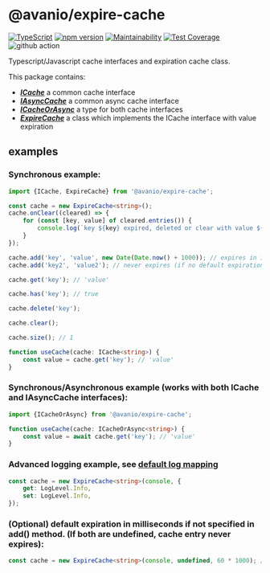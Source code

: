 # @avanio/expire-cache

[![TypeScript](https://badges.frapsoft.com/typescript/code/typescript.svg?v=101)](https://github.com/ellerbrock/typescript-badges/)
[![npm version](https://badge.fury.io/js/@avanio%2Fexpire-cache.svg)](https://badge.fury.io/js/@avanio%2Fexpire-cache)
[![Maintainability](https://api.codeclimate.com/v1/badges/a35459a312c189018ad0/maintainability)](https://codeclimate.com/github/AvanioOy/expire-cache/maintainability)
[![Test Coverage](https://api.codeclimate.com/v1/badges/a35459a312c189018ad0/test_coverage)](https://codeclimate.com/github/AvanioOy/expire-cache/test_coverage)
![github action](https://github.com/AvanioOy/expire-cache/actions/workflows/main.yml/badge.svg?branch=main)

Typescript/Javascript cache interfaces and expiration cache class.

This package contains:

- **_[ICache](./src/interfaces/ICache.ts)_** a common cache interface
- **_[IAsyncCache](./src/interfaces/IAsyncCache.ts)_** a common async cache interface
- **_[ICacheOrAsync](./src/interfaces/ICacheOrAsync.ts)_** a type for both cache interfaces
- **_[ExpireCache](./src/ExpireCache.ts)_** a class which implements the ICache interface with value expiration

## examples

### Synchronous example:

```typescript
import {ICache, ExpireCache} from '@avanio/expire-cache';

const cache = new ExpireCache<string>();
cache.onClear((cleared) => {
	for (const [key, value] of cleared.entries()) {
		console.log(`key ${key} expired, deleted or clear with value ${value}`);
	}
});

cache.add('key', 'value', new Date(Date.now() + 1000)); // expires in 1000ms
cache.add('key2', 'value2'); // never expires (if no default expiration is set)

cache.get('key'); // 'value'

cache.has('key'); // true

cache.delete('key');

cache.clear();

cache.size(); // 1

function useCache(cache: ICache<string>) {
	const value = cache.get('key'); // 'value'
}
```

### Synchronous/Asynchronous example (works with both ICache and IAsyncCache interfaces):

```typescript
import {ICacheOrAsync} from '@avanio/expire-cache';

function useCache(cache: ICacheOrAsync<string>) {
	const value = await cache.get('key'); // 'value'
}
```

### Advanced logging example, see [default log mapping](./src/ExpireCache.ts#L4)

```typescript
const cache = new ExpireCache<string>(console, {
	get: LogLevel.Info,
	set: LogLevel.Info,
});
```

### (Optional) default expiration in milliseconds if not specified in add() method. (If both are undefined, cache entry never expires):

```typescript
const cache = new ExpireCache<string>(console, undefined, 60 * 1000); // sets default 60 seconds expiration for add() method
```
